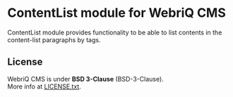 ContentList module for WebriQ CMS
===============================

ContentList module provides functionality to be able to list contents in
the content-list paragraphs by tags.

License
-------

WebriQ CMS is under **BSD 3-Clause** (BSD-3-Clause).  
More info at [LICENSE.txt](LICENSE.txt).
